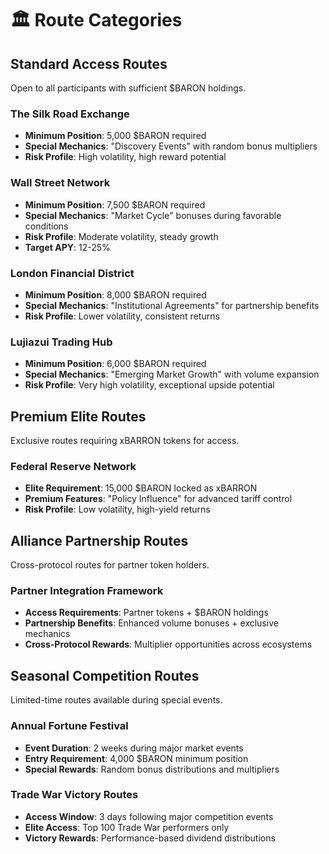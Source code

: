 # 🏛️ Route Categories

## Standard Access Routes

Open to all participants with sufficient $BARON holdings.

### The Silk Road Exchange

* **Minimum Position**: 5,000 $BARON required
* **Special Mechanics**: "Discovery Events" with random bonus multipliers
* **Risk Profile**: High volatility, high reward potential

### Wall Street Network

* **Minimum Position**: 7,500 $BARON required
* **Special Mechanics**: "Market Cycle" bonuses during favorable conditions
* **Risk Profile**: Moderate volatility, steady growth
* **Target APY**: 12-25%

### London Financial District

* **Minimum Position**: 8,000 $BARON required
* **Special Mechanics**: "Institutional Agreements" for partnership benefits
* **Risk Profile**: Lower volatility, consistent returns

### Lujiazui Trading Hub

* **Minimum Position**: 6,000 $BARON required
* **Special Mechanics**: "Emerging Market Growth" with volume expansion
* **Risk Profile**: Very high volatility, exceptional upside potential

## Premium Elite Routes

Exclusive routes requiring xBARRON tokens for access.

### Federal Reserve Network

* **Elite Requirement**: 15,000 $BARON locked as xBARRON
* **Premium Features**: "Policy Influence" for advanced tariff control
* **Risk Profile**: Low volatility, high-yield returns

## Alliance Partnership Routes

Cross-protocol routes for partner token holders.

### Partner Integration Framework

* **Access Requirements**: Partner tokens + $BARON holdings
* **Partnership Benefits**: Enhanced volume bonuses + exclusive mechanics
* **Cross-Protocol Rewards**: Multiplier opportunities across ecosystems

## Seasonal Competition Routes

Limited-time routes available during special events.

### Annual Fortune Festival

* **Event Duration**: 2 weeks during major market events
* **Entry Requirement**: 4,000 $BARON minimum position
* **Special Rewards**: Random bonus distributions and multipliers

### Trade War Victory Routes

* **Access Window**: 3 days following major competition events
* **Elite Access**: Top 100 Trade War performers only
* **Victory Rewards**: Performance-based dividend distributions
